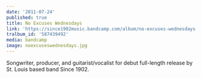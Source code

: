 ```yaml
---
date: '2011-07-24'
published: true
title: No Excuses Wednesdays
link: 'https://since1902music.bandcamp.com/album/no-excuses-wednesdays'
tralbum_id: '587439492'
media: bandcamp
image: noexcuseswednesdays.jpg
---
```

Songwriter, producer, and guitarist/vocalist for debut full-length release by St. Louis based band Since 1902.

